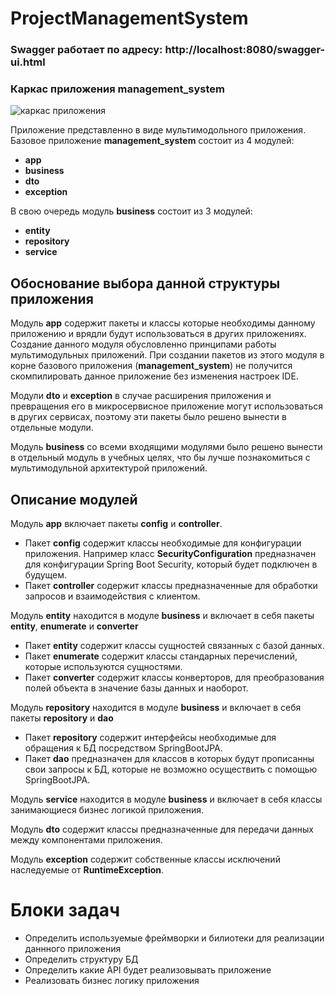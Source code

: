 
# ProjectManagementSystem

### Swagger работает по адресу: http://localhost:8080/swagger-ui.html

### Каркас приложения **management_system**

![каркас приложения](https://user-images.githubusercontent.com/94937271/236784003-783596bf-cd83-41bd-8fc7-5d262a3c8264.jpg)

Приложение представленно в виде мультимодольного приложения. Базовое приложение **management_system** состоит из 4 модулей:
* **app**
* **business**
* **dto**
* **exception**

В свою очередь модуль **business** состоит из 3 модулей:
* **entity**
* **repository**
* **service**

## Обоснование выбора данной структуры приложения

Модуль **app** содержит пакеты и классы которые необходимы данному приложению и врядли будут использоваться в других приложениях. 
Создание данного модуля обусловленно принципами работы мультимодульных приложений. При создании пакетов из этого модуля в корне
базового приложения (**management_system**)  не получится скомпилировать данное приложение без изменения настроек IDE.

Модули **dto** и **exception** в случае расширения приложения и превращения его в микросервисное приложение могут использоваться в 
других сервисах, поэтому эти пакеты было решено вынести в отдельные модули.  

Модуль **business** со всеми входящими модулями было решено вынести в отдельный модуль в учебных целях, что бы лучше познакомиться
с мультимодульной архитектурой приложений.  
  
## Описание модулей
Модуль **app** включает пакеты **config** и **controller**. 
* Пакет **config** содержит классы необходимые для конфигурации приложения. Например класс **SecurityConfiguration** 
предназначен для конфигурации Spring Boot Security, который будет подключен в будущем.
* Пакет **controller** содержит классы предназначенные для обработки запросов и взаимодействия с клиентом.

Модуль **entity** находится в модуле **business** и включает в себя пакеты **entity**, **enumerate** и **converter**
* Пакет **entity** содержит классы сущностей связанных с базой данных.
* Пакет **enumerate** содержит классы стандарных перечислений, которые используются сущностями.
* Пакет **converter** содержит классы конверторов, для преобразования полей объекта в значение базы данных и наоборот.

Модуль **repository** находится в модуле **business** и включает в себя пакеты **repository** и **dao**
* Пакет **repository** содержит интерфейсы необходимые для обращения к БД посредством SpringBootJPA.
* Пакет **dao** предназначен для классов в которых будут прописанны свои запросы к БД, которые не возможно осуществить
с помощью SpringBootJPA.

Модуль **service** находится в модуле **business** и включает в себя классы занимающиеся бизнес логикой приложения.

Модуль **dto** содержит классы предназначенные для передачи данных между компонентами приложения.

Модуль **exception** содержит собственные классы исключений наследуемые от **RuntimeException**.

# Блоки задач

* Определить используемые фреймворки и билиотеки для реализации даннного приложения
* Определить структуру БД
* Определить какие API будет реализовывать приложение
* Реализовать бизнес логику приложения


